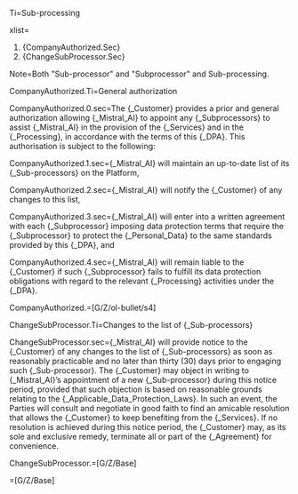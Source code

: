 
Ti=Sub-processing

xlist=<ol><li>{CompanyAuthorized.Sec}</li><li>{ChangeSubProcessor.Sec}</li></ol>

Note=Both "Sub-processor" and "Subprocessor" and Sub-processing. 

CompanyAuthorized.Ti=General authorization

CompanyAuthorized.0.sec=The {_Customer} provides a prior and general authorization allowing {_Mistral_AI} to appoint any {_Subprocessors} to assist {_Mistral_AI} in the provision of the {_Services} and in the {_Processing}, in accordance with the terms of this {_DPA}. This authorisation is subject to the following:

CompanyAuthorized.1.sec={_Mistral_AI} will maintain an up-to-date list of its {_Sub-processors} on the Platform,

CompanyAuthorized.2.sec={_Mistral_AI} will notify the {_Customer} of any changes to this list,

CompanyAuthorized.3.sec={_Mistral_AI} will enter into a written agreement with each {_Subprocessor} imposing data protection terms that require the {_Subprocessor} to protect the {_Personal_Data} to the same standards provided by this {_DPA}, and

CompanyAuthorized.4.sec={_Mistral_AI} will remain liable to the {_Customer} if such {_Subprocessor} fails to fulfill its data protection obligations with regard to the relevant {_Processing} activities under the {_DPA}.

CompanyAuthorized.=[G/Z/ol-bullet/s4]

ChangeSubProcessor.Ti=Changes to the list of {_Sub-processors}

ChangeSubProcessor.sec={_Mistral_AI} will provide notice to the {_Customer} of any changes to the list of {_Sub-processors} as soon as reasonably practicable and no later than thirty (30) days prior to engaging such {_Sub-processor}. The {_Customer} may object in writing to {_Mistral_AI}’s appointment of a new {_Sub-processor} during this notice period, provided that such objection is based on reasonable grounds relating to the {_Applicable_Data_Protection_Laws}. In such an event, the Parties will consult and negotiate in good faith to find an amicable resolution that allows the {_Customer} to keep benefiting from the {_Services}. If no resolution is achieved during this notice period, the {_Customer} may, as its sole and exclusive remedy, terminate all or part of the {_Agreement} for convenience.

ChangeSubProcessor.=[G/Z/Base]

=[G/Z/Base]

